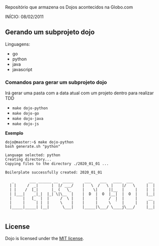 Repositório que armazena os Dojos acontecidos na Globo.com

INÍCIO: 08/02/2011

## Gerando um subprojeto dojo

Linguagens:

- go
- python
- java
- javascript

### Comandos para gerar um subprojeto dojo

Irá gerar uma pasta com a data atual com um projeto dentro para realizar TDD

- `make dojo-python`
- `make dojo-go`
- `make dojo-java`
- `make dojo-js`

**Exemplo**

```console
dojo@master:~$ make dojo-python
bash generate.sh "python"

Language selected: python
Creating directory...
Copying files to the directory ./2020_01_01 ...

Boilerplate successfully created: 2020_01_01

   _       ___ ______ __  _____     ___    ___   ____  ___       __
  | |     /  _|      |  |/ ___/    |   \  /   \ |    |/   \     |  |
  | |    /  [_|      |_ (   \_     |    \|     ||__  |     |    |  |
  | |___|    _|_|  |_| \|\__  |    |  D  |  O  |__|  |  O  |    |__|
  |     |   [_  |  |     /  \ |    |     |     /  |  |     |     __
  |     |     | |  |     \    |    |     |     \  `  |     |    |  |
  |_____|_____| |__|      \___|    |_____|\___/ \____j\___/     |__|


```

## License

Dojo is licensed under the [MIT license](LICENSE).
